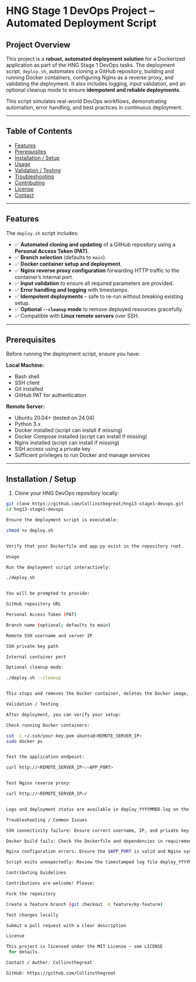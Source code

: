 # HNG Stage 1 DevOps Project – Automated Deployment Script

## Project Overview

This project is a **robust, automated deployment solution** for a Dockerized application as part of the HNG Stage 1 DevOps tasks. The deployment script, `deploy.sh`, automates cloning a GitHub repository, building and running Docker containers, configuring Nginx as a reverse proxy, and validating the deployment. It also includes logging, input validation, and an optional cleanup mode to ensure **idempotent and reliable deployments**.

This script simulates real-world DevOps workflows, demonstrating automation, error handling, and best practices in continuous deployment.

---

## Table of Contents

- [Features](#features)  
- [Prerequisites](#prerequisites)  
- [Installation / Setup](#installation--setup)  
- [Usage](#usage)  
- [Validation / Testing](#validation--testing)  
- [Troubleshooting](#troubleshooting--common-issues)  
- [Contributing](#contributing-guidelines)  
- [License](#license)  
- [Contact](#contact--author)  

---

## Features

The `deploy.sh` script includes:

- ✅ **Automated cloning and updating** of a GitHub repository using a **Personal Access Token (PAT)**.
- ✅ **Branch selection** (defaults to `main`).
- ✅ **Docker container setup and deployment**.
- ✅ **Nginx reverse proxy configuration** forwarding HTTP traffic to the container’s internal port.
- ✅ **Input validation** to ensure all required parameters are provided.
- ✅ **Error handling and logging** with timestamps.
- ✅ **Idempotent deployments** – safe to re-run without breaking existing setup.
- ✅ **Optional `--cleanup` mode** to remove deployed resources gracefully.
- ✅ Compatible with **Linux remote servers** over SSH.

---

## Prerequisites

Before running the deployment script, ensure you have:

**Local Machine:**

- Bash shell
- SSH client
- Git installed
- GitHub PAT for authentication

**Remote Server:**

- Ubuntu 20.04+ (tested on 24.04)
- Python 3.x
- Docker installed (script can install if missing)
- Docker Compose installed (script can install if missing)
- Nginx installed (script can install if missing)
- SSH access using a private key
- Sufficient privileges to run Docker and manage services

---

## Installation / Setup

1. Clone your HNG DevOps repository locally:

```bash
git clone https://github.com/Collinsthegreat/hng13-stage1-devops.git
cd hng13-stage1-devops

Ensure the deployment script is executable:

chmod +x deploy.sh


Verify that your Dockerfile and app.py exist in the repository root.

Usage

Run the deployment script interactively:

./deploy.sh


You will be prompted to provide:

GitHub repository URL

Personal Access Token (PAT)

Branch name (optional; defaults to main)

Remote SSH username and server IP

SSH private key path

Internal container port

Optional cleanup mode:

./deploy.sh --cleanup


This stops and removes the Docker container, deletes the Docker image, and removes Nginx configuration for a fresh redeployment.

Validation / Testing

After deployment, you can verify your setup:

Check running Docker containers:

ssh -i ~/.ssh/your-key.pem ubuntu@<REMOTE_SERVER_IP>
sudo docker ps


Test the application endpoint:

curl http://<REMOTE_SERVER_IP>:<APP_PORT>


Test Nginx reverse proxy:

curl http://<REMOTE_SERVER_IP>/


Logs and deployment status are available in deploy_YYYYMMDD.log on the local machine.

Troubleshooting / Common Issues

SSH connectivity failure: Ensure correct username, IP, and private key permissions (chmod 600 key.pem).

Docker build fails: Check the Dockerfile and dependencies in requirements.txt.

Nginx configuration errors: Ensure the $APP_PORT is valid and Nginx syntax is correct (sudo nginx -t).

Script exits unexpectedly: Review the timestamped log file deploy_YYYYMMDD.log.

Contributing Guidelines

Contributions are welcome! Please:

Fork the repository

Create a feature branch (git checkout -b feature/my-feature)

Test changes locally

Submit a pull request with a clear description

License

This project is licensed under the MIT License – see LICENSE
 for details.

Contact / Author: Collinsthegreat

GitHub: https://github.com/Collinsthegreat
